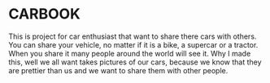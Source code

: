 CARBOOK
=========

This is project for car enthusiast that want to share there cars with others.
You can share your vehicle, no matter if it is a bike, 
a supercar or a tractor. 
When you share it many people around the world will see it.
Why I made this, well we all want takes pictures of our cars,
because we know that they are prettier than us 
and we want to share them with other people.

